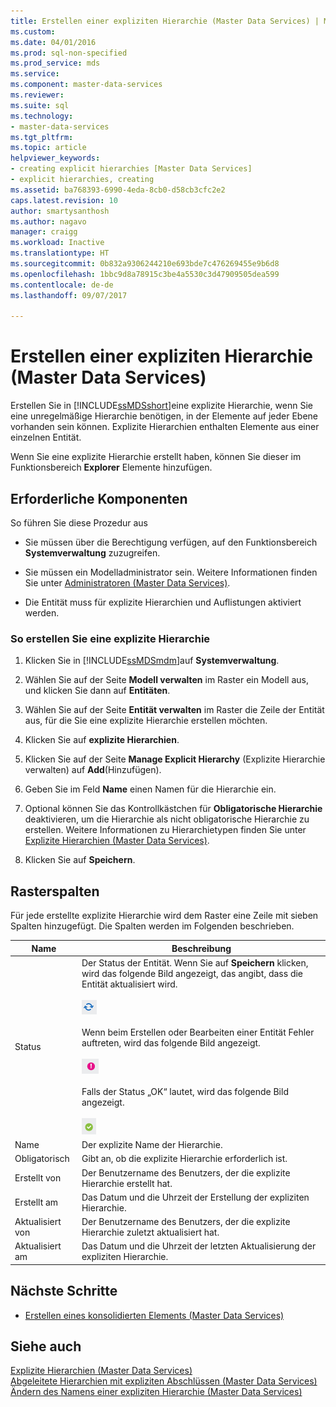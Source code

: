 ```yaml
---
title: Erstellen einer expliziten Hierarchie (Master Data Services) | Microsoft-Dokumentation
ms.custom: 
ms.date: 04/01/2016
ms.prod: sql-non-specified
ms.prod_service: mds
ms.service: 
ms.component: master-data-services
ms.reviewer: 
ms.suite: sql
ms.technology:
- master-data-services
ms.tgt_pltfrm: 
ms.topic: article
helpviewer_keywords:
- creating explicit hierarchies [Master Data Services]
- explicit hierarchies, creating
ms.assetid: ba768393-6990-4eda-8cb0-d58cb3cfc2e2
caps.latest.revision: 10
author: smartysanthosh
ms.author: nagavo
manager: craigg
ms.workload: Inactive
ms.translationtype: HT
ms.sourcegitcommit: 0b832a9306244210e693bde7c476269455e9b6d8
ms.openlocfilehash: 1bbc9d8a78915c3be4a5530c3d47909505dea599
ms.contentlocale: de-de
ms.lasthandoff: 09/07/2017

---
```

# <a name="create-an-explicit-hierarchy-master-data-services"></a>Erstellen einer expliziten Hierarchie (Master Data Services)
  Erstellen Sie in [!INCLUDE[ssMDSshort](../includes/ssmdsshort-md.md)]eine explizite Hierarchie, wenn Sie eine unregelmäßige Hierarchie benötigen, in der Elemente auf jeder Ebene vorhanden sein können. Explizite Hierarchien enthalten Elemente aus einer einzelnen Entität.  
  
 Wenn Sie eine explizite Hierarchie erstellt haben, können Sie dieser im Funktionsbereich **Explorer** Elemente hinzufügen.  
  
## <a name="prerequisites"></a>Erforderliche Komponenten  
 So führen Sie diese Prozedur aus  
  
-   Sie müssen über die Berechtigung verfügen, auf den Funktionsbereich **Systemverwaltung** zuzugreifen.  
  
-   Sie müssen ein Modelladministrator sein. Weitere Informationen finden Sie unter [Administratoren &#40;Master Data Services&#41;](../master-data-services/administrators-master-data-services.md).  
  
-   Die Entität muss für explizite Hierarchien und Auflistungen aktiviert werden.  
  
### <a name="to-create-an-explicit-hierarchy"></a>So erstellen Sie eine explizite Hierarchie  
  
1.  Klicken Sie in [!INCLUDE[ssMDSmdm](../includes/ssmdsmdm-md.md)]auf **Systemverwaltung**.  
  
2.  Wählen Sie auf der Seite **Modell verwalten** im Raster ein Modell aus, und klicken Sie dann auf **Entitäten**.  
  
3.  Wählen Sie auf der Seite **Entität verwalten** im Raster die Zeile der Entität aus, für die Sie eine explizite Hierarchie erstellen möchten.  
  
4.  Klicken Sie auf **explizite Hierarchien**.  
  
5.  Klicken Sie auf der Seite **Manage Explicit Hierarchy** (Explizite Hierarchie verwalten) auf **Add**(Hinzufügen).  
  
6.  Geben Sie im Feld **Name** einen Namen für die Hierarchie ein.  
  
7.  Optional können Sie das Kontrollkästchen für **Obligatorische Hierarchie** deaktivieren, um die Hierarchie als nicht obligatorische Hierarchie zu erstellen. Weitere Informationen zu Hierarchietypen finden Sie unter [Explizite Hierarchien &#40;Master Data Services&#41;](../master-data-services/explicit-hierarchies-master-data-services.md).  
  
8.  Klicken Sie auf **Speichern**.  
  
## <a name="grid-columns"></a>Rasterspalten  
 Für jede erstellte explizite Hierarchie wird dem Raster eine Zeile mit sieben Spalten hinzugefügt. Die Spalten werden im Folgenden beschrieben.  
  
|Name|Beschreibung|  
|----------|-----------------|  
|Status|Der Status der Entität. Wenn Sie auf **Speichern** klicken, wird das folgende Bild angezeigt, das angibt, dass die Entität aktualisiert wird.<br /><br /> ![Symbol für Statusaktualisierung](../master-data-services/media/mds-statusicon-updating.png "Icon for updating status")<br /><br /> Wenn beim Erstellen oder Bearbeiten einer Entität Fehler auftreten, wird das folgende Bild angezeigt.<br /><br /> ![Symbol für Fehlerstatus](../master-data-services/media/mds-statusicon-error.png "Icon for error status")<br /><br /> Falls der Status „OK“ lautet, wird das folgende Bild angezeigt.<br /><br /> ![Symbol für den Status OK](../master-data-services/media/mds-statusicon-ok.png "Icon for OK status")|  
|Name|Der explizite Name der Hierarchie.|  
|Obligatorisch|Gibt an, ob die explizite Hierarchie erforderlich ist.|  
|Erstellt von|Der Benutzername des Benutzers, der die explizite Hierarchie erstellt hat.|  
|Erstellt am|Das Datum und die Uhrzeit der Erstellung der expliziten Hierarchie.|  
|Aktualisiert von|Der Benutzername des Benutzers, der die explizite Hierarchie zuletzt aktualisiert hat.|  
|Aktualisiert am|Das Datum und die Uhrzeit der letzten Aktualisierung der expliziten Hierarchie.|  
  
## <a name="next-steps"></a>Nächste Schritte  
  
-   [Erstellen eines konsolidierten Elements &#40;Master Data Services&#41;](../master-data-services/create-a-consolidated-member-master-data-services.md)  
  
  
  
## <a name="see-also"></a>Siehe auch  
 [Explizite Hierarchien &#40;Master Data Services&#41;](../master-data-services/explicit-hierarchies-master-data-services.md)   
 [Abgeleitete Hierarchien mit expliziten Abschlüssen &#40;Master Data Services&#41;](../master-data-services/derived-hierarchies-with-explicit-caps-master-data-services.md)   
 [Ändern des Namens einer expliziten Hierarchie &#40;Master Data Services&#41;](../master-data-services/change-an-explicit-hierarchy-name-master-data-services.md)  
  
  


